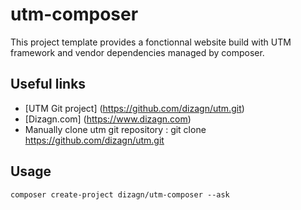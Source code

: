 # utm-composer
This project template provides a fonctionnal website build with UTM framework and vendor dependencies managed by composer.

## Useful links
- [UTM Git project] (https://github.com/dizagn/utm.git)
- [Dizagn.com] (https://www.dizagn.com)
- Manually clone utm git repository : git clone https://github.com/dizagn/utm.git

## Usage 
```
composer create-project dizagn/utm-composer --ask
```
